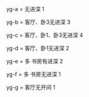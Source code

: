 yg-a = 无进深 1

yg-b = 客厅、卧3无进深 3

yg-c = 客厅、卧1、卧3无进深 4

yg-d = 客厅、卧1无进深 2

yg-e = 多 书房有进深 2

yg-f = 多 书房无进深 1

yg-g = 客厅无开间 1
